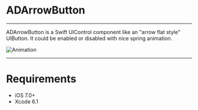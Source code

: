 ADArrowButton
=============
-------------

ADArrowButton is a Swift UIControl component like an "arrow flat style" UIButton. It could be enabled or disabled with nice spring animation.

![Animation](https://dl.dropboxusercontent.com/u/25847340/ADArrowButton/ADArrowButtonAnimation.gif)

------------
Requirements
============

- iOS 7.0+
- Xcode 6.1
